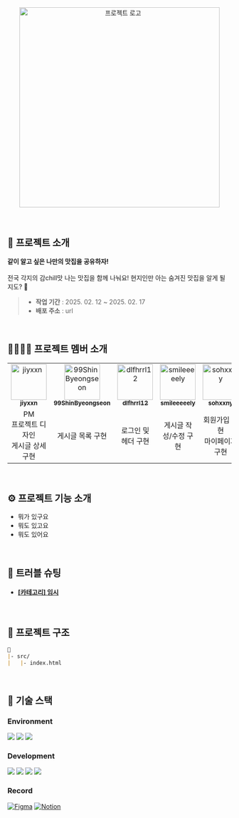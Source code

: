 <div align="center">
  <img width="450" alt="프로젝트 로고" src="https://github.com/user-attachments/assets/564bdcaf-76de-4899-95b6-d1c5dfffe1c7" />
</div>

<br>
<br>

## 💬 프로젝트 소개
**같이 알고 싶은 나만의 맛집을 공유하자!**
<br><br>
전국 각지의 감chill맛 나는 맛집을 함께 나눠요! 현지인만 아는 숨겨진 맛집을 알게 될 지도? 🤫

> - **작업 기간** : 2025. 02. 12 ~ 2025. 02. 17 
> - **배포 주소** : url

<br />


## 👩‍👩‍👧‍👧 프로젝트 멤버 소개
<table>
  <tbody>
    <tr>
      <td align="center">
        <a href="https://github.com/jiyxxn">
        <img src="https://github.com/jiyxxn.png" width="80" alt="jiyxxn"/>
        <br />
        <sub><b>jiyxxn</b></sub>
        </a>
        <br />
      </td>
      <td align="center">
        <a href="https://github.com/99ShinByeongseon">
        <img src="https://github.com/99ShinByeongseon.png" width="80" alt="99ShinByeongseon"/>
        <br />
        <sub><b>99ShinByeongseon</b></sub>
        </a>
        <br />
      </td>
      <td align="center">
        <a href="https://github.com/dlfhrrl12">
        <img src="https://github.com/dlfhrrl12.png" width="80" alt="dlfhrrl12"/>
        <br />
        <sub><b>dlfhrrl12</b></sub>
        </a>
        <br />
      </td>
      <td align="center">
        <a href="https://github.com/smileeeeely">
        <img src="https://github.com/smileeeeely.png" width="80" alt="smileeeeely"/>
        <br />
        <sub><b>smileeeeely</b></sub>
        </a>
        <br />
      </td>
      <td align="center">
        <a href="https://github.com/sohxxny">
        <img src="https://github.com/sohxxny.png" width="80" alt="sohxxny"/>
        <br />
        <sub><b>sohxxny</b></sub>
        </a>
        <br />
      </td>      
    </tr>
    <tr>
      <td width="200px" align="center">
        PM
        <br>프로젝트 디자인
        <br>게시글 상세 구현
      </td>
      <td width="200px" align="center">
        게시글 목록 구현
      </td>
      <td width="200px" align="center">
        로그인 및 헤더 구현
      </td>
      <td width="200px" align="center">
      게시글 작성/수정 구현
      </td>
      <td width="200px" align="center">
      회원가입 구현
        <br>마이페이지 구현
      </td>      
    </tr>
  </tbody>
</table>

<br />

## ⚙ 프로젝트 기능 소개
- 뭐가 있구요
- 뭐도 있고요
- 뭐도 있어요

<br>

## 🚀 트러블 슈팅
- #### [[카테고리] 임시]()


<br />

## 📁 프로젝트 구조
```markdown
📁
|- src/
|   |- index.html
```

<br />

## 🧶 기술 스택
<div align="left">

### Environment
<img src="https://img.shields.io/badge/Visual_Studio_Code-007ACC?style=for-the-badge&logo=https://upload.wikimedia.org/wikipedia/commons/a/a7/Visual_Studio_Code_1.35_icon.svg&logoColor=white" />
<img src="https://img.shields.io/badge/Git-F05032?style=for-the-badge&logo=git&logoColor=white" />
<img src="https://img.shields.io/badge/GitHub-181717?style=for-the-badge&logo=github&logoColor=white" />
<br>

### Development
<img src="https://img.shields.io/badge/React-61DAFB?style=for-the-badge&logo=React&logoColor=black"/>
<img src="https://img.shields.io/badge/JavaScript-F7DF1E?style=for-the-badge&logo=JavaScript&logoColor=white"/>
<img src="https://img.shields.io/badge/styled components-DB7093?style=for-the-badge&amp;logo=styled-components&amp;logoColor=white">
<img src="https://img.shields.io/badge/Redux-764ABC?style=for-the-badge&amp;logo=Redux&amp;logoColor=#764ABC">

### Record
<a href="https://www.figma.com/design/SnKoaJ8xQiLnqNhDQUaJEx/%EA%B0%90Chill%EB%A7%9B-%EB%B0%B1%EA%B3%BC?node-id=0-1&t=zT9Fy8RWzbVdfSol-1" target="blank"><img src="https://img.shields.io/badge/Figma-F24E1E?style=for-the-badge&logo=figma&logoColor=white" alt="Figma" /></a>
<a href="https://www.notion.so/teamsparta/7-_chill-b92286d960044bd3923b6107df8497da" target="blank"><img src="https://img.shields.io/badge/Notion-000000?style=for-the-badge&logo=notion&logoColor=white" alt="Notion" /></a>

<br>

